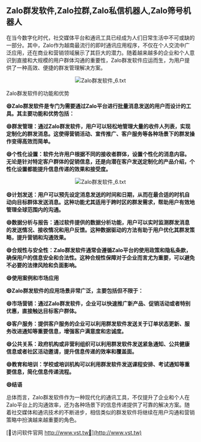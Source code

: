 ## **Zalo群发软件,Zalo拉群,Zalo私信机器人,Zalo筛号机器人**

在当今数字化时代，社交媒体平台和通讯工具已经成为人们日常生活中不可或缺的一部分。其中，Zalo作为越南最流行的即时通讯应用程序，不仅在个人交流中广泛应用，还在商业和营销领域展示了其巨大的潜力。随着越来越多的企业和个人意识到直接和大规模的用户群体沟通的重要性，Zalo群发软件应运而生，为用户提供了一种高效、便捷的群发管理解决方案。

 <center><img src="https://vst.tw/MP4/tuiguang/png/5.png" alt="Zalo群发软件_6.txt"></center>

Zalo群发软件的功能和优势

**😄Zalo群发软件是专门为需要通过Zalo平台进行批量消息发送的用户而设计的工具。其主要功能和优势包括：**

**😄群发管理：通过Zalo群发软件，用户可以轻松地管理大量的收件人列表，实现定制化的群发消息。这使得营销活动、宣传推广、客户服务等各种场景下的群发操作变得高效而简单。**

**😄个性化设置：软件允许用户根据不同的接收者群体，设置个性化的消息内容。无论是针对特定客户群体的促销信息，还是向潜在客户发送定制化的产品介绍，个性化设置都能提升信息传递的效果和接受度。**

 <center><img src="https://vst.tw/MP4/tuiguang/png/7.png" alt="Zalo群发软件_6.txt"></center>

**😄计划发送：用户可以预先设定消息发送的时间和日期，从而在最合适的时机自动向目标群体发送消息。这种功能尤其适用于跨时区的群发需求，帮助用户有效地管理全球范围内的沟通。**

**😄数据分析与报告：通过软件提供的数据分析功能，用户可以实时监测群发消息的发送情况、接收情况和用户反馈。这种数据驱动的方法有助于用户优化其群发策略，提升营销和沟通效果。**

**😄合规性与安全性：Zalo群发软件通常会遵循Zalo平台的使用政策和隐私条款，确保用户的信息安全和合法性。这种合规性保障对于企业而言尤为重要，可以避免不必要的法律风险和负面影响。**

**😄使用案例和市场应用**

**😄Zalo群发软件的应用场景非常广泛，主要包括但不限于：**

**😄市场营销：通过Zalo群发软件，企业可以快速推广新产品、促销活动或者特别优惠，直接触达目标客户群体。**

**😄客户服务：提供客户服务的企业可以利用群发软件发送关于订单状态更新、服务改进通知等重要信息，增强客户满意度和忠诚度。**

**😄公共关系：政府机构或非营利组织可以利用群发软件发送紧急通知、公共健康信息或者社区活动邀请，提升信息传递的效率和覆盖面。**

**😄教育和培训：学校或培训机构可以利用群发软件发送课程安排、考试通知等重要信息，简化信息传递流程。**

**😄结语**

总体而言，Zalo群发软件作为一种现代化的通讯工具，不仅提升了企业和个人在Zalo平台上的沟通效率，还为各种场景下的信息传递提供了可靠的解决方案。随着社交媒体和通讯技术的不断进步，相信类似的群发软件将继续在用户沟通和营销策略中扮演越来越重要的角色。


[👻访问软件官网 http://www.vst.tw👻](http://www.vst.tw)
